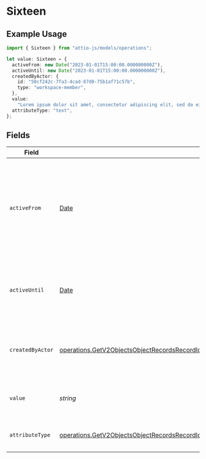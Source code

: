 # Sixteen

## Example Usage

```typescript
import { Sixteen } from "attio-js/models/operations";

let value: Sixteen = {
  activeFrom: new Date("2023-01-01T15:00:00.000000000Z"),
  activeUntil: new Date("2023-01-01T15:00:00.000000000Z"),
  createdByActor: {
    id: "50cf242c-7fa3-4cad-87d0-75b1af71c57b",
    type: "workspace-member",
  },
  value:
    "Lorem ipsum dolor sit amet, consectetur adipiscing elit, sed do eiusmod tempor incididunt ut labore et dolore magna aliqua.",
  attributeType: "text",
};
```

## Fields

| Field                                                                                                                                                                                                                                                                                            | Type                                                                                                                                                                                                                                                                                             | Required                                                                                                                                                                                                                                                                                         | Description                                                                                                                                                                                                                                                                                      | Example                                                                                                                                                                                                                                                                                          |
| ------------------------------------------------------------------------------------------------------------------------------------------------------------------------------------------------------------------------------------------------------------------------------------------------ | ------------------------------------------------------------------------------------------------------------------------------------------------------------------------------------------------------------------------------------------------------------------------------------------------ | ------------------------------------------------------------------------------------------------------------------------------------------------------------------------------------------------------------------------------------------------------------------------------------------------ | ------------------------------------------------------------------------------------------------------------------------------------------------------------------------------------------------------------------------------------------------------------------------------------------------ | ------------------------------------------------------------------------------------------------------------------------------------------------------------------------------------------------------------------------------------------------------------------------------------------------ |
| `activeFrom`                                                                                                                                                                                                                                                                                     | [Date](https://developer.mozilla.org/en-US/docs/Web/JavaScript/Reference/Global_Objects/Date)                                                                                                                                                                                                    | :heavy_check_mark:                                                                                                                                                                                                                                                                               | The point in time at which this value was made "active". `active_from` can be considered roughly analogous to `created_at`.                                                                                                                                                                      | 2023-01-01T15:00:00.000000000Z                                                                                                                                                                                                                                                                   |
| `activeUntil`                                                                                                                                                                                                                                                                                    | [Date](https://developer.mozilla.org/en-US/docs/Web/JavaScript/Reference/Global_Objects/Date)                                                                                                                                                                                                    | :heavy_check_mark:                                                                                                                                                                                                                                                                               | The point in time at which this value was deactivated. If `null`, the value is active.                                                                                                                                                                                                           | 2023-01-01T15:00:00.000000000Z                                                                                                                                                                                                                                                                   |
| `createdByActor`                                                                                                                                                                                                                                                                                 | [operations.GetV2ObjectsObjectRecordsRecordIdAttributesAttributeValuesDataRecordsResponse200ApplicationJSONResponseBody16CreatedByActor](../../models/operations/getv2objectsobjectrecordsrecordidattributesattributevaluesdatarecordsresponse200applicationjsonresponsebody16createdbyactor.md) | :heavy_check_mark:                                                                                                                                                                                                                                                                               | The actor that created this value.                                                                                                                                                                                                                                                               | {<br/>"type": "workspace-member",<br/>"id": "50cf242c-7fa3-4cad-87d0-75b1af71c57b"<br/>}                                                                                                                                                                                                         |
| `value`                                                                                                                                                                                                                                                                                          | *string*                                                                                                                                                                                                                                                                                         | :heavy_check_mark:                                                                                                                                                                                                                                                                               | A raw text field. Values are limited to 10MB.                                                                                                                                                                                                                                                    | Lorem ipsum dolor sit amet, consectetur adipiscing elit, sed do eiusmod tempor incididunt ut labore et dolore magna aliqua.                                                                                                                                                                      |
| `attributeType`                                                                                                                                                                                                                                                                                  | [operations.GetV2ObjectsObjectRecordsRecordIdAttributesAttributeValuesDataRecordsResponse200ApplicationJSONResponseBody16AttributeType](../../models/operations/getv2objectsobjectrecordsrecordidattributesattributevaluesdatarecordsresponse200applicationjsonresponsebody16attributetype.md)   | :heavy_check_mark:                                                                                                                                                                                                                                                                               | The attribute type of the value.                                                                                                                                                                                                                                                                 | text                                                                                                                                                                                                                                                                                             |